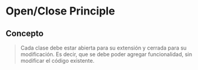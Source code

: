 # Open/Close Principle

## Concepto

> Cada clase debe estar abierta para su extensión y cerrada para su modificación. Es decir, que se debe poder agregar funcionalidad, sin modificar el código existente.